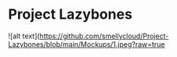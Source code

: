 # Project Lazybones

![alt text](https://github.com/smellycloud/Project-Lazybones/blob/main/Mockups/1.jpeg?raw=true
